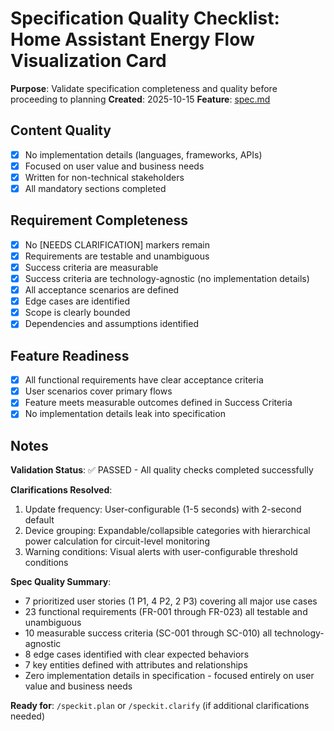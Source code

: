 # Specification Quality Checklist: Home Assistant Energy Flow Visualization Card

**Purpose**: Validate specification completeness and quality before proceeding to planning
**Created**: 2025-10-15
**Feature**: [spec.md](../spec.md)

## Content Quality

- [x] No implementation details (languages, frameworks, APIs)
- [x] Focused on user value and business needs
- [x] Written for non-technical stakeholders
- [x] All mandatory sections completed

## Requirement Completeness

- [x] No [NEEDS CLARIFICATION] markers remain
- [x] Requirements are testable and unambiguous
- [x] Success criteria are measurable
- [x] Success criteria are technology-agnostic (no implementation details)
- [x] All acceptance scenarios are defined
- [x] Edge cases are identified
- [x] Scope is clearly bounded
- [x] Dependencies and assumptions identified

## Feature Readiness

- [x] All functional requirements have clear acceptance criteria
- [x] User scenarios cover primary flows
- [x] Feature meets measurable outcomes defined in Success Criteria
- [x] No implementation details leak into specification

## Notes

**Validation Status**: ✅ PASSED - All quality checks completed successfully

**Clarifications Resolved**:
1. Update frequency: User-configurable (1-5 seconds) with 2-second default
2. Device grouping: Expandable/collapsible categories with hierarchical power calculation for circuit-level monitoring
3. Warning conditions: Visual alerts with user-configurable threshold conditions

**Spec Quality Summary**:
- 7 prioritized user stories (1 P1, 4 P2, 2 P3) covering all major use cases
- 23 functional requirements (FR-001 through FR-023) all testable and unambiguous
- 10 measurable success criteria (SC-001 through SC-010) all technology-agnostic
- 8 edge cases identified with clear expected behaviors
- 7 key entities defined with attributes and relationships
- Zero implementation details in specification - focused entirely on user value and business needs

**Ready for**: `/speckit.plan` or `/speckit.clarify` (if additional clarifications needed)
